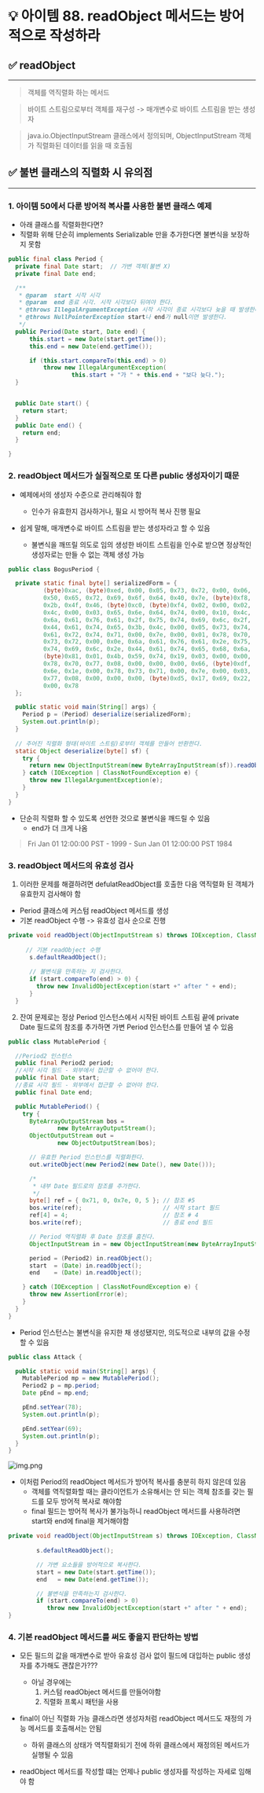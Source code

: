 # 💡 아이템 88. readObject 메서드는 방어적으로 작성하라

## ✅ readObject
* * *
> 객체를 역직렬화 하는 메서드

> 바이트 스트림으로부터 객체를 재구성 -> 매개변수로 바이트 스트림을 받는 생성자

> java.io.ObjectInputStream 클래스에서 정의되며, ObjectInputStream 객체가 직렬화된 데이터를 읽을 때 호출됨


## ✅ 불변 클래스의 직렬화 시 유의점
* * *
### 1. 아이템 50에서 다룬 방어적 복사를 사용한 불변 클래스 예제
 - 아래 클래스를 직렬화한다면?
 - 직렬화 위해 단순히 implements Serializable 만을 추가한다면 불변식을 보장하지 못함

```java
public final class Period {
  private final Date start;  // 가변 객체(불변 X)
  private final Date end;

  /**
   * @param  start 시작 시각
   * @param  end 종료 시각. 시작 시각보다 뒤여야 한다.
   * @throws IllegalArgumentException 시작 시각이 종료 시각보다 늦을 때 발생한다.
   * @throws NullPointerException start나 end가 null이면 발생한다.
   */
  public Period(Date start, Date end) {
      this.start = new Date(start.getTime());
      this.end = new Date(end.getTime());

      if (this.start.compareTo(this.end) > 0)
          throw new IllegalArgumentException(
                  this.start + "가 " + this.end + "보다 늦다.");
  }


  public Date start() {
    return start;
  }
  public Date end() {
    return end;
  }

}

```



### 2. readObject 메서드가 실질적으로 또 다른 public 생성자이기 때문
 * 예제에서의 생성자 수준으로 관리해줘야 함
   * 인수가 유효한지 검사하거나, 필요 시 방어적 복사 진행 필요

 * 쉽게 말해, 매개변수로 바이트 스트림을 받는 생성자라고 할 수 있음
   * 불변식을 깨뜨릴 의도로 임의 생성한 바이트 스트림을 인수로 받으면 정상적인 생성자로는 만들 수 없는 객체 생성 가능


```java
public class BogusPeriod {

  private static final byte[] serializedForm = {
          (byte)0xac, (byte)0xed, 0x00, 0x05, 0x73, 0x72, 0x00, 0x06,
          0x50, 0x65, 0x72, 0x69, 0x6f, 0x64, 0x40, 0x7e, (byte)0xf8,
          0x2b, 0x4f, 0x46, (byte)0xc0, (byte)0xf4, 0x02, 0x00, 0x02,
          0x4c, 0x00, 0x03, 0x65, 0x6e, 0x64, 0x74, 0x00, 0x10, 0x4c,
          0x6a, 0x61, 0x76, 0x61, 0x2f, 0x75, 0x74, 0x69, 0x6c, 0x2f,
          0x44, 0x61, 0x74, 0x65, 0x3b, 0x4c, 0x00, 0x05, 0x73, 0x74,
          0x61, 0x72, 0x74, 0x71, 0x00, 0x7e, 0x00, 0x01, 0x78, 0x70,
          0x73, 0x72, 0x00, 0x0e, 0x6a, 0x61, 0x76, 0x61, 0x2e, 0x75,
          0x74, 0x69, 0x6c, 0x2e, 0x44, 0x61, 0x74, 0x65, 0x68, 0x6a,
          (byte)0x81, 0x01, 0x4b, 0x59, 0x74, 0x19, 0x03, 0x00, 0x00,
          0x78, 0x70, 0x77, 0x08, 0x00, 0x00, 0x00, 0x66, (byte)0xdf,
          0x6e, 0x1e, 0x00, 0x78, 0x73, 0x71, 0x00, 0x7e, 0x00, 0x03,
          0x77, 0x08, 0x00, 0x00, 0x00, (byte)0xd5, 0x17, 0x69, 0x22,
          0x00, 0x78
  };

  public static void main(String[] args) {
    Period p = (Period) deserialize(serializedForm);
    System.out.println(p);
  }
  
  // 주어진 직렬화 형태(바이트 스트림)로부터 객체를 만들어 반환한다.
  static Object deserialize(byte[] sf) {
    try {
      return new ObjectInputStream(new ByteArrayInputStream(sf)).readObject();
    } catch (IOException | ClassNotFoundException e) {
      throw new IllegalArgumentException(e);
    }
  }
}
```

* 단순히 직렬화 할 수 있도록 선언한 것으로 불변식을 깨드릴 수 있음
  * end가 더 크게 나옴
> Fri Jan 01 12:00:00 PST - 1999 - Sun Jan 01 12:00:00 PST 1984


### 3. readObject 메서드의 유효성 검사
1) 이러한 문제를 해결하려면 defulatReadObject를 호출한 다음 역직렬화 된 객체가 유효한지 검사해야 함
 * Period 클래스에 커스텀 readObject 메서드를 생성
 * 기본 readObject 수행 -> 유효성 검사 순으로 진행
```java
private void readObject(ObjectInputStream s) throws IOException, ClassNotFoundException {
    
     // 기본 readObject 수행
      s.defaultReadObject(); 
      
      // 불변식을 만족하는 지 검사한다.
      if (start.compareTo(end) > 0) { 
        throw new InvalidObjectException(start +" after " + end);
      }
  }
```

2) 잔여 문제로는 정상 Period 인스턴스에서 시작된 바이트 스트림 끝에 private Date 필드로의 참조를 추가하면 가변 Period 인스턴스를 만들어 낼 수 있음

```java
public class MutablePeriod {

  //Period2 인스턴스
  public final Period2 period;
  //시작 시각 필드 - 외부에서 접근할 수 없어야 한다.
  public final Date start;
  //종료 시각 필드 - 외부에서 접근할 수 없어야 한다.
  public final Date end;

  public MutablePeriod() {
    try {
      ByteArrayOutputStream bos = 
              new ByteArrayOutputStream();
      ObjectOutputStream out = 
              new ObjectOutputStream(bos);

      // 유효한 Period 인스턴스를 직렬화한다.
      out.writeObject(new Period2(new Date(), new Date()));

      /*
       * 내부 Date 필드로의 참조를 추가한다.
       */
      byte[] ref = { 0x71, 0, 0x7e, 0, 5 }; // 참조 #5
      bos.write(ref);                       // 시작 start 필드
      ref[4] = 4;                           // 참조 # 4
      bos.write(ref);                       // 종료 end 필드

      // Period 역직렬화 후 Date 참조를 훔친다.
      ObjectInputStream in = new ObjectInputStream(new ByteArrayInputStream(bos.toByteArray()));

      period = (Period2) in.readObject();
      start  = (Date) in.readObject();
      end    = (Date) in.readObject();

    } catch (IOException | ClassNotFoundException e) {
      throw new AssertionError(e);
    }
  }
}
```

* Period 인스턴스는 불변식을 유지한 채 생성됐지만, 의도적으로 내부의 값을 수정할 수 있음
```java
public class Attack {

  public static void main(String[] args) {
    MutablePeriod mp = new MutablePeriod();
    Period2 p = mp.period;
    Date pEnd = mp.end;

    pEnd.setYear(78);      
    System.out.println(p);

    pEnd.setYear(69);    
    System.out.println(p);
  }
}
```
![img.png](img.png)


* 이처럼 Period의 readObject 메서드가 방어적 복사를 충분히 하지 않은데 있음
  * 객체를 역직렬화할 때는 클라이언트가 소유해서는 안 되는 객체 참조를 갖는 필드를 모두 방어적 복사로 해야함
  * final 필드는 방어적 복사가 불가능하니 readObject 메서드를 사용하려면 start와 end에 final을 제거해야함

```java
private void readObject(ObjectInputStream s) throws IOException, ClassNotFoundException {
        
        s.defaultReadObject();

        // 가변 요소들을 방어적으로 복사한다.
        start = new Date(start.getTime());
        end   = new Date(end.getTime());

        // 불변식을 만족하는지 검사한다.
        if (start.compareTo(end) > 0)
           throw new InvalidObjectException(start +" after " + end);
}

```

### 4. 기본 readObject 메서드를 써도 좋을지 판단하는 방법
* 모든 필드의 값을 매개변수로 받아 유효성 검사 없이 필드에 대입하는 public 생성자를 추가해도 괜찮은가???
  * 아닐 경우에는
    1) 커스텀 readObject 메서드를 만들어야함
    2) 직렬화 프록시 패턴을 사용

* final이 아닌 직렬화 가능 클래스라면 생성자처럼 readObject 메서드도 재정의 가능 메서드를 호출해서는 안됨
  * 하위 클래스의 상태가 역직렬화되기 전에 하위 클래스에서 재정의된 메서드가 실행될 수 있음

* readObject 메서드를 작성할 떄는 언제나 public 생성자를 작성하는 자세로 임해야 함